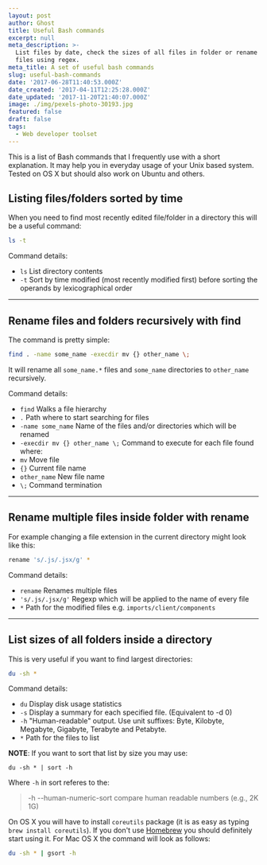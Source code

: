 ```yaml
---
layout: post
author: Ghost
title: Useful Bash commands
excerpt: null
meta_description: >-
  List files by date, check the sizes of all files in folder or rename multiple
  files using regex.
meta_title: A set of useful bash commands
slug: useful-bash-commands
date: '2017-06-28T11:40:53.000Z'
date_created: '2017-04-11T12:25:28.000Z'
date_updated: '2017-11-20T21:40:07.000Z'
image: ./img/pexels-photo-30193.jpg
featured: false
draft: false
tags:
  - Web developer toolset
---
```

This is a list of Bash commands that I frequently use with a short explanation. It may help you in everyday usage of your Unix based system. Tested on OS X but should also work on Ubuntu and others.

## Listing files/folders sorted by time
When you need to find most recently edited file/folder in a directory this will be a useful command:

```bash
ls -t
```
Command details:

- `ls` List directory contents
- `-t` Sort by time modified (most recently modified first) before sorting the operands by lexicographical order

---

## Rename files and folders recursively with find
The command is pretty simple:
```bash
find . -name some_name -execdir mv {} other_name \;
```
It will rename all `some_name.*` files and `some_name` directories to `other_name` recursively.

Command details:

- `find` Walks a file hierarchy
- `.` Path where to start searching for files
- `-name some_name` Name of the files and/or directories which will be renamed
- `-execdir mv {} other_name \;` Command to execute for each file found where:
 - `mv` Move file
 - `{}` Current file name
 - `other_name` New file name
 - `\;` Command termination

---

## Rename multiple files inside folder with rename
For example changing a file extension in the current directory might look like this:
```bash
rename 's/.js/.jsx/g' *
```
Command details:

- `rename` Renames multiple files
- `'s/.js/.jsx/g'` Regexp which will be applied to the name of every file
- `*` Path for the modified files e.g. `imports/client/components`

---

## List sizes of all folders inside a directory
This is very useful if you want to find largest directories:
```sh
du -sh *
```
Command details:

- `du` Display disk usage statistics
- `-s` Display a summary for each specified file. (Equivalent to -d 0)
- `-h` "Human-readable" output. Use unit suffixes: Byte, Kilobyte, Megabyte, Gigabyte, Terabyte and Petabyte.
- `*` Path for the files to list

**NOTE**: If you want to sort that list by size you may use:
```
du -sh * | sort -h
```
Where `-h` in sort referes to the:

> -h --human-numeric-sort compare human readable numbers (e.g., 2K 1G)

On OS X you will have to install `coreutils` package (it is as easy as typing `brew install coreutils`). If you don't use [Homebrew](https://brew.sh/) you should definitely start using it.
For Mac OS X the command will look as follows:
```sh
du -sh * | gsort -h
```
